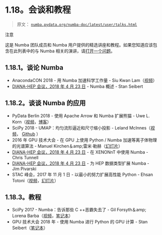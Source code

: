# 1.18。会谈和教程

> 原文： [`numba.pydata.org/numba-doc/latest/user/talks.html`](http://numba.pydata.org/numba-doc/latest/user/talks.html)

注意

这是 Numba 团队成员和 Numba 用户提供的精选讲座和教程。如果您知道应该包含在此列表中的与 Numba 相关的演讲，请[打开一个问题](https://github.com/numba/numba/issues)。

## 1.18.1。谈论 Numba

*   AnacondaCON 2018 - 用 Numba 加速科学工作量 - Siu Kwan Lam（[视频](https://www.youtube.com/watch?v=6oXedk2tGfk)）
*   [DIANA-HEP 会议，2018 年 4 月 23 日](https://indico.cern.ch/event/709711/) - Numba 概述 - Stan Seibert

## 1.18.2。谈谈 Numba 的应用

*   PyData Berlin 2018 - 使用 Apache Arrow 和 Numba 扩展熊猫 - Uwe L. Korn（[视频](https://www.youtube.com/watch?v=tvmX8YAFK80)，[博客](https://uwekorn.com/2018/08/03/use-numba-to-work-with-apache-arrow-in-pure-python.html)）
*   SciPy 2018 - UMAP：均匀流形逼近和尺寸缩小投影 - Leland McInnes（[视频](https://www.youtube.com/watch?v=nq6iPZVUxZU)， [Github](https://github.com/lmcinnes/umap) ）
*   2016 年 GPU 技术大会 - 在 GPU 上使用 Python / Numba 加速等离子体物理的光谱算法 - Manuel Kirchen＆amp;雷米·勒赫（[幻灯片](http://on-demand.gputechconf.com/gtc/2016/presentation/s6353-manuel-kirchen-spectral-algorithm-plasma-physics.pdf)）
*   [DIANA-HEP 会议，2018 年 4 月 23 日](https://indico.cern.ch/event/709711/) - 在 XENONnT 中使用 Numba - Chris Tunnell
*   [DIANA-HEP 会议，2018 年 4 月 23 日](https://indico.cern.ch/event/709711/) - 为 HEP 数据类型扩展 Numba - Jim Pivarski
*   STAC 峰会，2017 年 11 月 1 日 - 以最小的努力扩展高性能 Python - Ehsan Totoni（[视频](https://stacresearch.com/STAC-Summit-1-Nov-2017-Intel-Totoni)，[幻灯片](https://stacresearch.com/system/files/resource/files/STAC-Summit-1-Nov-2017-Intel-Totoni.pdf)）

## 1.18.3。教程

*   SciPy 2017 - Numba：告诉那些 C ++恶霸失去了 - Gil Forsyth＆amp; Lorena Barba（[视频](https://www.youtube.com/watch?v=1AwG0T4gaO0)，[笔记本](https://github.com/gforsyth/numba_tutorial_scipy2017)）
*   GPU 技术大会 2018 年 - 使用 Numba 进行 Python 的 GPU 计算 - Stan Seibert（[笔记本](https://github.com/ContinuumIO/gtc2018-numba)）